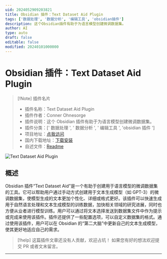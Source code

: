 ```yaml
---
uid: 2024052909203821
title: Obsidian 插件：Text Dataset Aid Plugin
tags: ['数据处理', '数据分析', '编辑工具', 'obsidian插件']
description: 这个Obsidian插件有助于为语言模型创建微调数据集。
author: AI
type: auto
draft: false
editable: false
modified: 20240101000000
---
```


# Obsidian 插件：Text Dataset Aid Plugin

> [!Note] 插件名片
> - 插件名称：Text Dataset Aid Plugin
> - 插件作者：Conner Ohnesorge
> - 插件说明：这个 Obsidian 插件有助于为语言模型创建微调数据集。
> - 插件分类：[' 数据处理 ', ' 数据分析 ', ' 编辑工具 ', 'obsidian 插件 ']
> - 项目地址：[点我访问](https://github.com/conneroisu/Text-Dataset-Aid-Plugin)
> - 国内下载地址：[下载安装](https://pkmer.cn/products/plugin/pluginMarket/?obsidian-dataset-aid)
> - 自述文件：[Readme](https://ghproxy.net/https://raw.githubusercontent.com/conneroisu/Text-Dataset-Aid-Plugin/master/README.md)

![Text Dataset Aid Plugin](https://cdn.pkmer.cn/covers/obsidian-dataset-aid.png!pkmer)

## 概述

Obsidian 插件“Text Dataset Aid”是一个有助于创建用于语言模型的微调数据集的工具。它可以帮助用户通过手动方式创建用于文本生成模型（如 GPT-3）的微调数据集，使模型生成的文本更加个性化、详细或格式更好。该插件可以快速生成用于自然语言处理和文本生成模型的训练数据，加快相关领域的研究进展，同时也方便从业者进行模型训练。用户可以通过将文本选择发送到数据集文件中作为提示或完成来使用该插件。插件还提供了一些配置选项，可以自定义数据集的格式。通过使用该插件，用户可以在 Obsidian 的“第二大脑”中更新自己的文本生成模型，使其更好地适应自己的需求。

> [!help]
> 这篇插件文章还没有人贡献，欢迎占坑！
> 如果您有好的想法欢迎提交 PR 或者文末留言。

---



